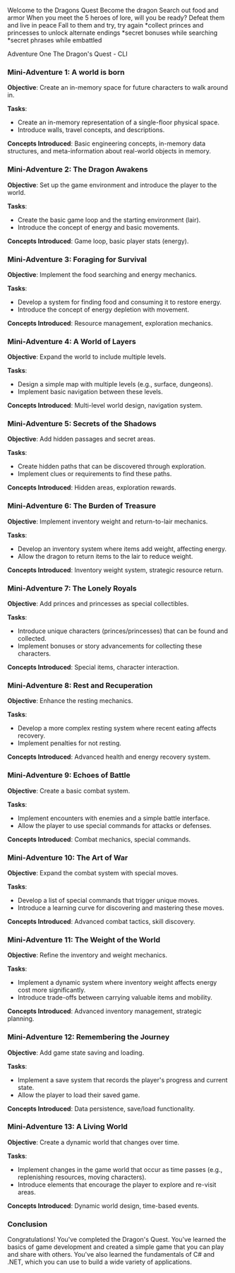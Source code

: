 Welcome to the Dragons Quest
Become the dragon
Search out food and armor
When you meet the 5 heroes of lore, will you be ready?
Defeat them and live in peace
Fall to them and try, try again
*collect princes and princesses to unlock alternate endings
*secret bonuses while searching
*secret phrases while embattled

Adventure One
The Dragon's Quest - CLI


### Mini-Adventure 1: A world is born

**Objective**: Create an in-memory space for future characters to walk around in.

**Tasks**:
- Create an in-memory representation of a single-floor physical space.
- Introduce walls, travel concepts, and descriptions.

**Concepts Introduced**: Basic engineering concepts, in-memory data structures, and meta-information about real-world objects in memory.


### Mini-Adventure 2: The Dragon Awakens

**Objective**: Set up the game environment and introduce the player to the world.

**Tasks**:
- Create the basic game loop and the starting environment (lair).
- Introduce the concept of energy and basic movements.

**Concepts Introduced**: Game loop, basic player stats (energy).

### Mini-Adventure 3: Foraging for Survival

**Objective**: Implement the food searching and energy mechanics.

**Tasks**:
- Develop a system for finding food and consuming it to restore energy.
- Introduce the concept of energy depletion with movement.

**Concepts Introduced**: Resource management, exploration mechanics.

### Mini-Adventure 4: A World of Layers

**Objective**: Expand the world to include multiple levels.

**Tasks**:
- Design a simple map with multiple levels (e.g., surface, dungeons).
- Implement basic navigation between these levels.

**Concepts Introduced**: Multi-level world design, navigation system.

### Mini-Adventure 5: Secrets of the Shadows

**Objective**: Add hidden passages and secret areas.

**Tasks**:
- Create hidden paths that can be discovered through exploration.
- Implement clues or requirements to find these paths.

**Concepts Introduced**: Hidden areas, exploration rewards.

### Mini-Adventure 6: The Burden of Treasure

**Objective**: Implement inventory weight and return-to-lair mechanics.

**Tasks**:
- Develop an inventory system where items add weight, affecting energy.
- Allow the dragon to return items to the lair to reduce weight.

**Concepts Introduced**: Inventory weight system, strategic resource return.

### Mini-Adventure 7: The Lonely Royals

**Objective**: Add princes and princesses as special collectibles.

**Tasks**:
- Introduce unique characters (princes/princesses) that can be found and collected.
- Implement bonuses or story advancements for collecting these characters.

**Concepts Introduced**: Special items, character interaction.

### Mini-Adventure 8: Rest and Recuperation

**Objective**: Enhance the resting mechanics.

**Tasks**:
- Develop a more complex resting system where recent eating affects recovery.
- Implement penalties for not resting.

**Concepts Introduced**: Advanced health and energy recovery system.

### Mini-Adventure 9: Echoes of Battle

**Objective**: Create a basic combat system.

**Tasks**:
- Implement encounters with enemies and a simple battle interface.
- Allow the player to use special commands for attacks or defenses.

**Concepts Introduced**: Combat mechanics, special commands.

### Mini-Adventure 10: The Art of War

**Objective**: Expand the combat system with special moves.

**Tasks**:
- Develop a list of special commands that trigger unique moves.
- Introduce a learning curve for discovering and mastering these moves.

**Concepts Introduced**: Advanced combat tactics, skill discovery.

### Mini-Adventure 11: The Weight of the World

**Objective**: Refine the inventory and weight mechanics.

**Tasks**:
- Implement a dynamic system where inventory weight affects energy cost more significantly.
- Introduce trade-offs between carrying valuable items and mobility.

**Concepts Introduced**: Advanced inventory management, strategic planning.

### Mini-Adventure 12: Remembering the Journey

**Objective**: Add game state saving and loading.

**Tasks**:
- Implement a save system that records the player's progress and current state.
- Allow the player to load their saved game.

**Concepts Introduced**: Data persistence, save/load functionality.

### Mini-Adventure 13: A Living World

**Objective**: Create a dynamic world that changes over time.

**Tasks**:
- Implement changes in the game world that occur as time passes (e.g., replenishing resources, moving characters).
- Introduce elements that encourage the player to explore and re-visit areas.

**Concepts Introduced**: Dynamic world design, time-based events.

### Conclusion

Congratulations! You've completed the Dragon's Quest. You've learned the basics of game development and created a simple game that you can play and share with others. You've also learned the fundamentals of C# and .NET, which you can use to build a wide variety of applications.